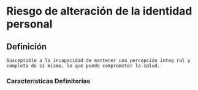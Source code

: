 # Riesgo de alteración de la identidad personal
## Definición
	Susceptible a la incapacidad de mantener una percepción integ ral y completa de sí mismo, lo que puede comprometer la salud.

### Caracteristicas Definitorias



